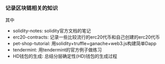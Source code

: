 ### 记录区块链相关的知识
其中
- solidity-notes: solidity官方文档的笔记
- erc20-contracts: 记录一些比较流行的erc20代币和自己创建的erc20代币
- pet-shop-tutorial: 用solidity+truffle+ganache+web3.js构建简单Dapp
- tendermint: 用tendermint的官方例子做练习
- HD钱包的生成: 总结分层确定性(HD)钱包的生成过程
